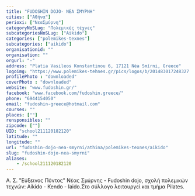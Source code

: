 ```yaml
---
title: "FUDOSHIN DOJO- ΝΕΑ ΣΜΥΡΝΗ"
cities: ["Αθήνα"]
perioxi: ["ΝεαΣμύρνη"]
categoryNoSLug: "Πολεμικές τέχνες"
subcategoriesNoSLug: ["Aikido"]
categories: ["polemikes-texnes"]
subcategories: ["aikido"]
organisationid: ""
organisation: ""
orgurl: "-"
address: "Platia Vasileos Konstantinou 6, 17121 Néa Smírni, Greece"
logoimg: "https://www.polemikes-tehnes.gr/pics/logos/b/201483017248327.jpg"
profilePhoto : "downloaded"
coverPhoto : "downloaded"
website: "www.fudoshin.gr/"
facebook: "www.facebook.com/fudoshin.greece/"
phone: "6944154050"
email: "fudoshin-greece@hotmail.com"
courses: ""
places: [""]
rensponsibles: ""
zipcode: [""]
UID: "school211120182120"
latitude: ""
longitude: ""
url: "fudoshin-dojo-nea-smyrni/athina/polemikes-texnes/aikido"
slug: "fudoshin-dojo-nea-smyrni"
aliases:
    - /school211120182120
---
```



Α. Σ. &quot;Εύξεινος Πόντος&quot; Νέας Σμύρνης - Fudoshin dojo, σχολή πολεμικών τεχνών: Aikido - Kendo - Iaido.Στο σύλλογο λειτουργεί και τμήμα Pilates.

